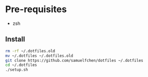 # Pre-requisites

- zsh

## Install

```sh
rm -rf ~/.dotfiles.old
mv ~/.dotfiles ~/.dotfiles.old
git clone https://github.com/samuelfchen/dotfiles ~/.dotfiles
cd ~/.dotfiles
./setup.sh
```
